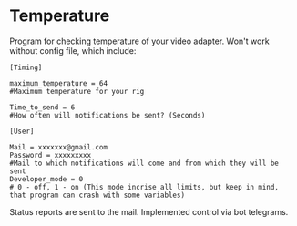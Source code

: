 # Temperature

Program for checking temperature of your video adapter. Won't work without config file, which include:
```
[Timing]

maximum_temperature = 64
#Maximum temperature for your rig

Time_to_send = 6
#How often will notifications be sent? (Seconds)

[User]

Mail = xxxxxxx@gmail.com
Password = xxxxxxxxx
#Mail to which notifications will come and from which they will be sent 
Developer_mode = 0
# 0 - off, 1 - on (This mode incrise all limits, but keep in mind, that program can crash with some variables)
```
Status reports are sent to the mail. Implemented control via bot telegrams. 